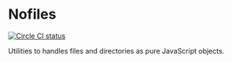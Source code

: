 # Nofiles

[![Circle CI status](https://circleci.com/gh/fwouts/nofiles.svg?&style=shield)](https://circleci.com/gh/fwouts/nofiles)

Utilities to handles files and directories as pure JavaScript objects.
